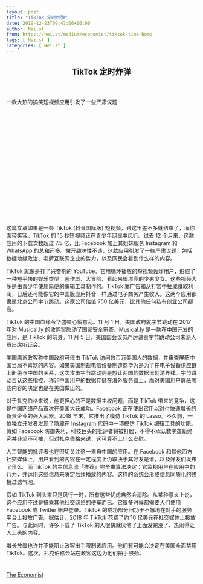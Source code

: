 ```yaml
---
layout: post
title: "TikTok 定时炸弹"
date: 2019-12-23T09:47:06+00:00
author: Nei.st
from: https://nei.st/medium/economist/tiktok-time-bomb
tags: [ Nei.st ]
categories: [ Nei.st ]
---
```


<article class="post-10111 post type-post status-publish format-standard hentry category-economist" id="post-10111">
 <header class="page-header medium Archives">
  <div class="page-header__image">
  </div>
  <div class="page-header__content">
   <h1 class="page-title text-align-center">
    TikTok 定时炸弹
   </h1>
  </div>
 </header>
 <div class="entry-content aesop-entry-content" id="post-10111-content">
  <link as="font" crossorigin="anonymous" href="//cdn.jsdelivr.net/gh/0nd1jyU39XQ/_/glyph/font-face/0uIzqoZjSuJfvSBnvgXTcApMtcVhMcpr.woff" rel="preload" type="font/woff"/>
  <link as="font" crossorigin="anonymous" href="//cdn.jsdelivr.net/gh/0nd1jyU39XQ/_/glyph/font-face/1sTnSLZWDKucPX6SAk.woff" rel="preload" type="font/woff"/>
  <p class="blog-post__description">
   一款大热的搞笑短视频应用引发了一些严肃议题
  </p>
  <span id="more-10111">
  </span>
  <div class="navigation__primary-inner">
   <a class="economist__link-logo" href="//nei.st/medium/economist">
   </a>
  </div>
  <div class="container img component-image">
   <div class="aspectRatioPlaceholder" style="padding-bottom:56.25%;height: 0;">
    <div class="progressiveMedia" data-height="720" data-width="1280">
     <img alt="" class="progressiveMedia-image" data-src="https://cdn.jsdelivr.net/gh/0nd1jyU39XQ/_/img/1/e52bf525ly1g99av0dl57j20zk0k0gt4.jpg" src="https://cdn.jsdelivr.net/gh/0nd1jyU39XQ/_/img/1/e52bf525ly1g99av0dl57j20zk0k0gt4.jpg"/>
    </div>
   </div>
  </div>
  <p>
   这篇文章如果是一条 TikTok (抖音国际版) 短视频，到这里差不多就结束了，而你面带笑容。TikTok 的 15 秒短视频正在青少年网民中风行。过去 12 个月来，这款应用的下载次数超过 7.5 亿，比 Facebook 加上其姐妹服务 Instagram 和 WhatsApp 的总和还多。撇开趣味性不谈，这款应用引发了一些严肃议题，包括数据地缘政治、老牌互联网企业的势力，以及网民会看到什么样的内容。
  </p>
  <p>
   TikTok 就像是打了兴奋剂的 YouTube。它用循环播放的短视频轰炸用户，形成了一种短平快的娱乐类型：恶作剧、大冒险、看起来很漂亮的少男少女。这些视频大多是由青少年使用简便的编辑工具制作的。TikTok 靠广告和从打赏中抽成赚取利润，日后还可能像它的中国版应用抖音一样通过电子商务产生收入。这两个应用都隶属北京公司字节跳动。这家公司估值 750 亿美元，比其他任何私有创业公司都高。
  </p>
  <p>
   TikTok 的中国血缘令华盛顿心慌意乱。11 月 1 日，美国政府就字节跳动在 2017 年对 Musical.ly 的收购案启动了国家安全审查。Musical.ly 是一款在中国开发的应用，是 TikTok 的前身。11 月 5 日，美国国会议员严厉谴责字节跳动公司未派人员出席听证会。
  </p>
  <p>
   美国鹰派政客称中国政府可借由 TikTok 访问数百万美国人的数据，并审查屏蔽中国当局不喜欢的内容。如果美国制裁电信设备制造商华为是为了在电子设备供应链上断绝与中国的关系，这次攻击字节跳动则是想让两国的数据流划清界线。字节跳动否认这些指控，称非中国用户的数据存储在海外服务器上，而对美国用户屏蔽哪些内容的决定也是在美国做出的。
  </p>
  <p>
   对于扎克伯格来说，他更担心的不是数据主权问题，而是 TikTok 带来的竞争，这是中国网络产品首次在美国大获成功。Facebook 正在使出它用以对付快速增长的新贵企业的强大武器。2018 年末，它推出了模仿 TikTok 的 Lasso。不久前，一位独立开发者发现了隐藏在 Instagram 代码中一项模仿 TikTok 编辑工具的功能。假如 Facebook 防御失利，科技巨头的批评者将被打脸，不得不承认数字垄断终究并非坚不可摧，但对扎克伯格来说，这可算不上什么安慰。
  </p>
  <div class="code-block code-block-1" style="margin: 8px 0; clear: both;">
   <div class="container ads_KbHEVhh8Rw">
    <div class="card card--blog post-sidebar">
     <div class="card-body">
      <div class="logo_ngcontent-kty-0">
      </div>
      <div class="iframe-blocker U6XAMK63Vh00WqvF2BacIQ">
       <div class="background-h60B">
       </div>
       <div class="WumZiPCS4MeMw4pxQ">
       </div>
      </div>
     </div>
     <div class="card-footer">
      <div class="card-footer-wrapper" layout="row bottom-left">
      </div>
     </div>
    </div>
   </div>
  </div>
  <p>
   人工智能的批评者也在密切关注这一来自中国的应用。在 Facebook 和其他西方社交媒体上，用户看到的内容在一定程度上仍取决于其好友是谁，以及好友们发布了什么。而 TikTok 的主信息流「推荐」完全由算法决定：它监视用户在应用中的行为，并运用这些信息来决定后续播放的内容。这样的系统会形成信息同质化的终极过滤气泡。
  </p>
  <p>
   假如 TikTok 到头来只是风行一时，所有这些忧虑自然会消除。从某种意义上说，这个应用不过是搭乘其他社交网络的便车而已。它很多时候都需要人们使用 Facebook 或 Twitter 帐户登录。TikTok 的成功部分归功于不懈地在对手的服务平台上投放广告。据估计，2018 年 TikTok 花费了约 10 亿美元在社交媒体上投放广告。与此同时，许多下载了 TikTok 的人很快就厌倦了上面没完没了、热闹得让人上头的内容。
  </p>
  <p>
   增长放缓也许并不能阻止政客出手限制该应用。他们有可能会决定在美国全面禁用 TikTok。这次，扎克伯格会站在政客这边为他们拍手鼓劲。
  </p>
  <div class="container ag ah">
   <div class="fe n el">
    <a class="dt du bn bo bp bq br bs bt bu dv dw bx by dx dy" href="https://nei.st/medium/economist?source=https://www.economist.com/business/2019/11/07/tiktoks-silly-clips-raise-some-serious-questions">
     <div class="c ff fg ag ah fh el fi fj ce fk fl fm fn fo fp fq fr fs ft fu">
      <div class="bs em en eo ep eq fv ah fw fg ag bm eu fx q fy fz p ac">
      </div>
     </div>
    </a>
   </div>
  </div>
  <div class="code-block code-block-2" style="margin: 8px 0; clear: both;">
   <br/>
   <div class="container ads_KbHEVhh8Rw">
    <div class="card card--blog post-sidebar">
     <div class="card-body">
      <div class="logo_ngcontent-kty-0">
      </div>
      <div class="iframe-blocker U6XAMK63Vh00WqvF2BacIQ">
       <div class="background-h60B">
       </div>
       <div class="WumZiPCS4MeMw4pxQ">
       </div>
      </div>
     </div>
     <div class="card-footer">
      <div class="card-footer-wrapper" layout="row bottom-left">
      </div>
     </div>
    </div>
   </div>
  </div>
 </div>
 <footer class="entry-footer">
  <div class="categories icon-link">
   <a href="https://nei.st/category/medium/economist" rel="category tag">
    The Economist
   </a>
  </div>
 </footer>
</article>

